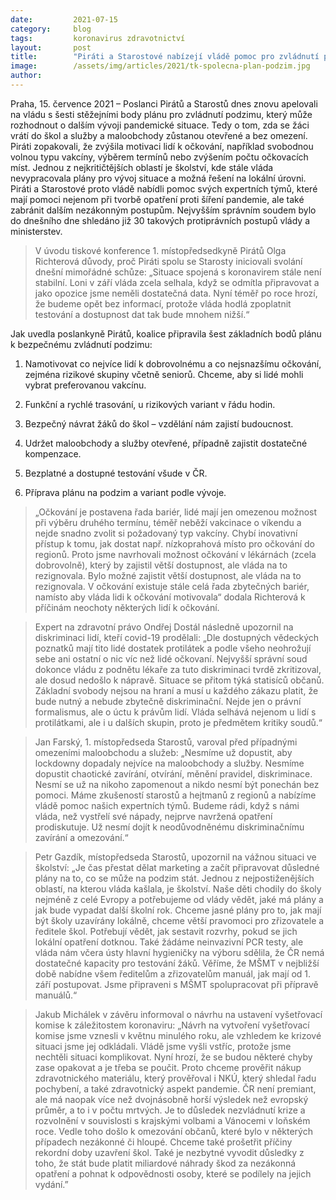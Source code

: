 ```yaml
---
date:         2021-07-15
category:     blog
tags:         koronavirus zdravotnictví
layout:       post
title:        "Piráti a Starostové nabízejí vládě pomoc pro zvládnutí podzimní epidemie. Chtějí posílit motivaci k očkování možností výběru typu vakcíny a lepší nabídkou míst a termínů"
image:        /assets/img/articles/2021/tk-spolecna-plan-podzim.jpg
author:       
---
```




Praha, 15. července 2021 – Poslanci Pirátů a Starostů dnes znovu apelovali na vládu s šesti stěžejními body plánu pro zvládnutí podzimu, který může rozhodnout o dalším vývoji pandemické situace. Tedy o tom, zda se žáci vrátí do škol a služby a maloobchody zůstanou otevřené a bez omezení. Piráti zopakovali, že zvýšila motivaci lidí k očkování, například svobodnou volnou typu vakcíny, výběrem termínů nebo zvýšením počtu očkovacích míst. Jednou z nejkritičtějších oblastí je školství, kde stále vláda nevypracovala plány pro vývoj situace a možná řešení na lokální úrovni. Piráti a Starostové proto vládě nabídli pomoc svých expertních týmů, které mají pomoci nejenom při tvorbě opatření proti šíření pandemie, ale také zabránit dalším nezákonným postupům. Nejvyšším správním soudem bylo do dnešního dne shledáno již 30 takových protiprávních postupů vlády a ministerstev.

> V úvodu tiskové konference 1. místopředsedkyně Pirátů Olga Richterová důvody, proč Piráti spolu se Starosty iniciovali svolání dnešní mimořádné schůze: „Situace spojená s koronavirem stále není stabilní. Loni v září vláda zcela selhala, když se odmítla připravovat a jako opozice jsme neměli dostatečná data. Nyní téměř po roce hrozí, že budeme opět bez informací, protože vláda hodlá zpoplatnit testování a dostupnost dat tak bude mnohem nižší.“

Jak uvedla poslankyně Pirátů, koalice připravila šest základních bodů plánu k bezpečnému zvládnutí podzimu:

1. Namotivovat co nejvíce lidí k dobrovolnému a co nejsnazšímu očkování, zejména rizikové skupiny včetně seniorů. Chceme, aby si lidé mohli vybrat preferovanou vakcínu.

2. Funkční a rychlé trasování, u rizikových variant v řádu hodin.

3. Bezpečný návrat žáků do škol – vzdělání nám zajistí budoucnost.

4. Udržet maloobchody a služby otevřené, případně zajistit dostatečné kompenzace.

5. Bezplatné a dostupné testování všude v ČR.

6. Příprava plánu na podzim a variant podle vývoje.

> „Očkování je postavena řada bariér, lidé mají jen omezenou možnost při výběru druhého termínu, téměř neběží vakcinace o víkendu a nejde snadno zvolit si požadovaný typ vakcíny. Chybí inovativní přístup k tomu, jak dostat např. nízkoprahová místo pro očkování do regionů. Proto jsme navrhovali možnost očkování v lékárnách (zcela dobrovolně), který by zajistil větší dostupnost, ale vláda na to rezignovala. Bylo možné zajistit větší dostupnost, ale vláda na to rezignovala. V očkování existuje stále celá řada zbytečných bariér, namísto aby vláda lidi k očkování motivovala“ dodala Richterová k příčinám neochoty některých lidí k očkování.

> Expert na zdravotní právo Ondřej Dostál následně upozornil na diskriminaci lidí, kteří covid-19 prodělali: „Dle dostupných vědeckých poznatků mají tito lidé dostatek protilátek a podle všeho neohrožují sebe ani ostatní o nic víc než lidé očkovaní. Nejvyšší správní soud dokonce vládu z podnětu lékaře za tuto diskriminaci tvrdě zkritizoval, ale dosud nedošlo k nápravě. Situace se přitom týká statisíců občanů. Základní svobody nejsou na hraní a musí u každého zákazu platit, že bude nutný a nebude zbytečně diskriminační. Nejde jen o právní formalismus, ale o úctu k právům lidí. Vláda selhává nejenom u lidí s protilátkami, ale i u dalších skupin, proto je předmětem kritiky soudů.“

> Jan Farský, 1. místopředseda Starostů, varoval před případnými omezeními maloobchodu a služeb: „Nesmíme už dopustit, aby lockdowny dopadaly nejvíce na maloobchody a služby. Nesmíme dopustit chaotické zavírání, otvírání, měnění pravidel, diskriminace. Nesmí se už na nikoho zapomenout a nikdo nesmí být ponechán bez pomoci. Máme zkušeností starostů a hejtmanů z regionů a nabízíme vládě pomoc našich expertních týmů. Budeme rádi, když s námi vláda, než vystřelí své nápady, nejprve navržená opatření prodiskutuje. Už nesmí dojít k neodůvodněnému diskriminačnímu zavírání a omezování.“

> Petr Gazdík, místopředseda Starostů, upozornil na vážnou situaci ve školství: „Je čas přestat dělat marketing a začít připravovat důsledné plány na to, co se může na podzim stát. Jednou z nejpostiženějších oblastí, na kterou vláda kašlala, je školství. Naše děti chodily do školy nejméně z celé Evropy a potřebujeme od vlády vědět, jaké má plány a jak bude vypadat další školní rok. Chceme jasné plány pro to, jak mají být školy uzavírány lokálně, chceme větší pravomoci pro zřizovatele a ředitele škol. Potřebují vědět, jak sestavit rozvrhy, pokud se jich lokální opatření dotknou. Také žádáme neinvazivní PCR testy, ale vláda nám včera ústy hlavní hygieničky na výboru sdělila, že ČR nemá dostatečné kapacity pro testování žáků. Věříme, že MŠMT v nejbližší době nabídne všem ředitelům a zřizovatelům manuál, jak mají od 1. září postupovat. Jsme připraveni s MŠMT spolupracovat při přípravě manuálů.“

> Jakub Michálek v závěru informoval o návrhu na ustavení vyšetřovací komise k záležitostem koronaviru: „Návrh na vytvoření vyšetřovací komise jsme vznesli v květnu minulého roku, ale vzhledem ke krizové situaci jsme jej odkládali. Vládě jsme vyšli vstříc, protože jsme nechtěli situaci komplikovat. Nyní hrozí, že se budou některé chyby zase opakovat a je třeba se poučit. Proto chceme prověřit nákup zdravotnického materiálu, který prověřoval i NKÚ, který shledal řadu pochybení, a také zdravotnický aspekt pandemie. ČR není premiant, ale má naopak více než dvojnásobně horší výsledek než evropský průměr, a to i v počtu mrtvých. Je to důsledek nezvládnutí krize a rozvolnění v souvislosti s krajskými volbami a Vánocemi v loňském roce. Vedle toho došlo k omezování občanů, které bylo v některých případech nezákonné či hloupé. Chceme také prošetřit příčiny rekordní doby uzavření škol. Také je nezbytné vyvodit důsledky z toho, že stát bude platit miliardové náhrady škod za nezákonná opatření a pohnat k odpovědnosti osoby, které se podílely na jejich vydání.”
